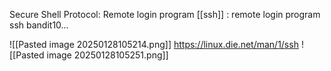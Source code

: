 Secure Shell Protocol: Remote login program
[[ssh]] : remote login program
ssh bandit10...

![[Pasted image 20250128105214.png]]
https://linux.die.net/man/1/ssh
![[Pasted image 20250128105251.png]]